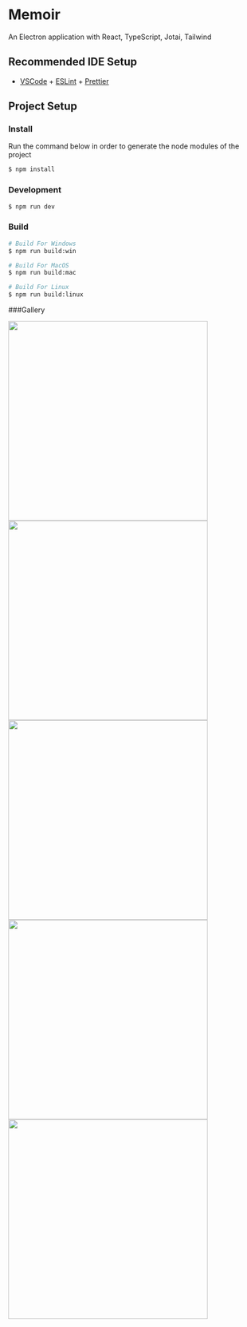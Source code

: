 # Memoir

An Electron application with React, TypeScript, Jotai, Tailwind

## Recommended IDE Setup

- [VSCode](https://code.visualstudio.com/) + [ESLint](https://marketplace.visualstudio.com/items?itemName=dbaeumer.vscode-eslint) + [Prettier](https://marketplace.visualstudio.com/items?itemName=esbenp.prettier-vscode)

## Project Setup

### Install
Run the command below in order to generate the node modules of the project

```bash
$ npm install
```

### Development

```bash
$ npm run dev
```

### Build

```bash
# Build For Windows
$ npm run build:win

# Build For MacOS
$ npm run build:mac

# Build For Linux
$ npm run build:linux
```

###Gallery

<div>
<img src="https://github.com/user-attachments/assets/e2a16f83-6261-412b-a9bb-d6a8a7265106" width="400"/> <img src="https://github.com/user-attachments/assets/a357029d-697a-461c-b5a5-426c8fac8da1" width="400" />  
</div>
<div>
 <img src="https://github.com/user-attachments/assets/4b00459a-1994-4130-84b7-7128668275a3" width="400"/> <img src="https://github.com/user-attachments/assets/930be3ea-e399-49b7-8d27-b62fe2f269db" width="400" /> 

</div>
<div>
<img src="https://github.com/user-attachments/assets/c5067f6a-6d2f-4210-a537-7e1baf11e58d" width="400" />
</div>



